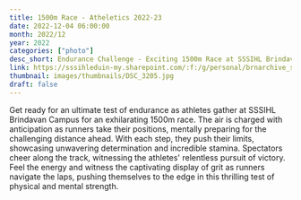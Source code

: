 ```yaml
---
title: 1500m Race - Atheletics 2022-23
date: 2022-12-04 06:00:00
month: 2022/12
year: 2022
categories: ["photo"]
desc_short: Endurance Challenge - Exciting 1500m Race at SSSIHL Brindavan Campus - Determination, Stamina, and Grit Tested
link: https://sssihleduin-my.sharepoint.com/:f:/g/personal/brnarchive_sssihl_edu_in/Euytx90DVqFOn3TjaixnOugBMxuYSI3G9V2rhZkx2LFfTA?e=hlZxKy
thumbnail: images/thumbnails/DSC_3205.jpg
draft: false
---
```


Get ready for an ultimate test of endurance as athletes gather at SSSIHL Brindavan Campus for an exhilarating 1500m race. The air is charged with anticipation as runners take their positions, mentally preparing for the challenging distance ahead. With each step, they push their limits, showcasing unwavering determination and incredible stamina. Spectators cheer along the track, witnessing the athletes' relentless pursuit of victory. Feel the energy and witness the captivating display of grit as runners navigate the laps, pushing themselves to the edge in this thrilling test of physical and mental strength.
